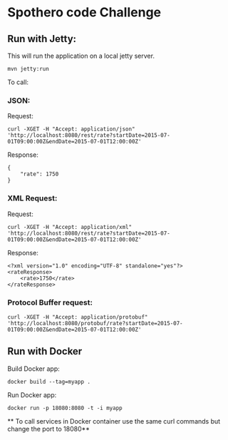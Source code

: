 # Spothero code Challenge

## Run with Jetty:

This will run the application on a local jetty server. 

    mvn jetty:run


To call:

### JSON:

Request:
    
    curl -XGET -H "Accept: application/json" 'http://localhost:8080/rest/rate?startDate=2015-07-01T09:00:00Z&endDate=2015-07-01T12:00:00Z'

Response:

    {
        "rate": 1750
    }
### XML Request:

Request:

    curl -XGET -H "Accept: application/xml" 'http://localhost:8080/rest/rate?startDate=2015-07-01T09:00:00Z&endDate=2015-07-01T12:00:00Z'

Response:

    <?xml version="1.0" encoding="UTF-8" standalone="yes"?>
    <rateResponse>
        <rate>1750</rate>
    </rateResponse>

### Protocol Buffer request:

    curl -XGET -H "Accept: application/protobuf" 'http://localhost:8080/protobuf/rate?startDate=2015-07-01T09:00:00Z&endDate=2015-07-01T12:00:00Z'

## Run with Docker

Build Docker app:
 
    docker build --tag=myapp .
Run Docker app: 

    docker run -p 18080:8080 -t -i myapp
    
** To call services in Docker container use the same curl commands but change the port to 18080** 